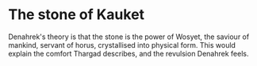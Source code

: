 # The stone of Kauket

Denahrek's theory is that the stone is the power of Wosyet, the saviour of mankind, servant of horus, crystallised into physical form. This would explain the comfort Thargad describes, and the revulsion Denahrek feels.